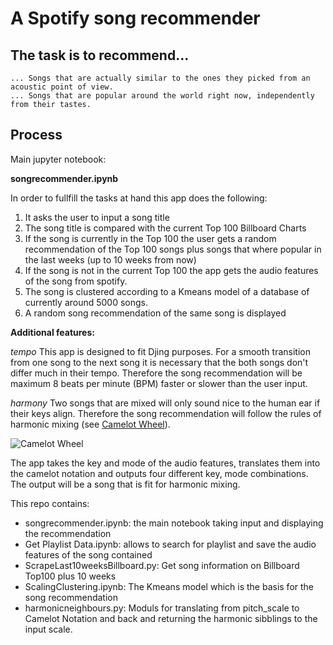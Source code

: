 # A Spotify song recommender

## The task is to recommend... 
    ... Songs that are actually similar to the ones they picked from an acoustic point of view.
    ... Songs that are popular around the world right now, independently from their tastes.

## Process

Main jupyter notebook: 

**songrecommender.ipynb**

In order to fullfill the tasks at hand this app does the following:

1. It asks the user to input a song title
2. The song title is compared with the current Top 100 Billboard Charts
3. If the song is currently in the Top 100 the user gets a random recommendation of the Top 100 songs plus songs that where popular in the last weeks (up to 10 weeks from now)
4. If the song is not in the current Top 100 the app gets the audio features of the song from spotify.
5. The song is clustered according to a Kmeans model of a database of currently around 5000 songs.
6. A random song recommendation of the same song is displayed

**Additional features:**

*tempo*
This app is designed to fit Djing purposes. For a smooth transition from one song to the next song it is necessary that the both songs don't differ much in their tempo. Therefore the song recommendation will be maximum 8 beats per minute (BPM) faster or slower than the user input.

*harmony*
Two songs that are mixed will only sound nice to the human ear if their keys align. Therefore the song recommendation will follow the rules of harmonic mixing (see [Camelot Wheel](https://mixedinkey.com/camelot-wheel/)).

![Camelot Wheel](https://mixedinkey.com/wp-content/uploads/2020/04/Camelot-Wheel-Mixed-In-Key-Harmonic-Mixing.png)

The app takes the key and mode of the audio features, translates them into the camelot notation and outputs four different key, mode combinations. The output will be a song that is fit for harmonic mixing.


This repo contains:

- songrecommender.ipynb: the main notebook taking input and displaying the recommendation
- Get Playlist Data.ipynb: allows to search for playlist and save the audio features of the song contained
- ScrapeLast10weeksBillboard.py: Get song information on Billboard Top100 plus 10 weeks
- ScalingClustering.ipynb: The Kmeans model which is the basis for the song recommendation
- harmonicneighbours.py: Moduls for translating from pitch_scale to Camelot Notation and back and returning the harmonic sibblings to the input scale.




    

